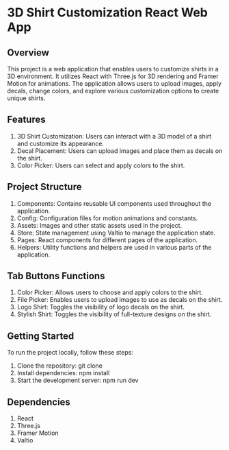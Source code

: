 # 3D Shirt Customization React Web App
## Overview
This project is a web application that enables users to customize shirts in a 3D environment. It utilizes React with Three.js for 3D rendering and Framer Motion for animations. The application allows users to upload images, apply decals, change colors, and explore various customization options to create unique shirts.

## Features
1. 3D Shirt Customization: Users can interact with a 3D model of a shirt and customize its appearance.
2. Decal Placement: Users can upload images and place them as decals on the shirt.
3. Color Picker: Users can select and apply colors to the shirt.

## Project Structure
1. Components: Contains reusable UI components used throughout the application.
2. Config: Configuration files for motion animations and constants.
3. Assets: Images and other static assets used in the project.
4. Store: State management using Valtio to manage the application state.
5. Pages: React components for different pages of the application.
6. Helpers: Utility functions and helpers are used in various parts of the application.

## Tab Buttons Functions
1. Color Picker: Allows users to choose and apply colors to the shirt.
2. File Picker: Enables users to upload images to use as decals on the shirt.
3. Logo Shirt: Toggles the visibility of logo decals on the shirt.
4. Stylish Shirt: Toggles the visibility of full-texture designs on the shirt.

## Getting Started
To run the project locally, follow these steps:

1. Clone the repository: git clone <repository-url>
2. Install dependencies: npm install
3. Start the development server: npm run dev
   

## Dependencies
1. React
2. Three.js
3. Framer Motion
4. Valtio
